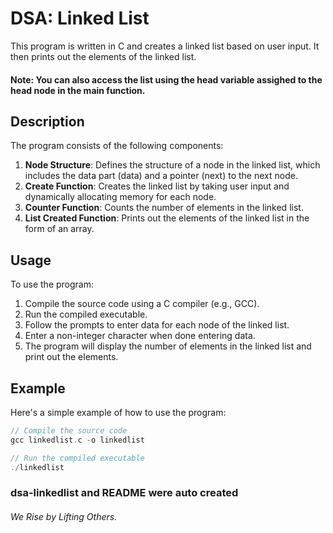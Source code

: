 # DSA: Linked List

This program is written in C and creates a linked list based on user input. It then prints out the elements of the linked list.

#### Note: You can also access the list using the head variable assighed to the head node in the main function.

## Description

The program consists of the following components:

1. **Node Structure**: Defines the structure of a node in the linked list, which includes the data part (data) and a pointer (next) to the next node.
2. **Create Function**: Creates the linked list by taking user input and dynamically allocating memory for each node.
3. **Counter Function**: Counts the number of elements in the linked list.
4. **List Created Function**: Prints out the elements of the linked list in the form of an array.

## Usage

To use the program:

1. Compile the source code using a C compiler (e.g., GCC).
2. Run the compiled executable.
3. Follow the prompts to enter data for each node of the linked list.
4. Enter a non-integer character when done entering data.
5. The program will display the number of elements in the linked list and print out the elements.

## Example

Here's a simple example of how to use the program:

```c
// Compile the source code
gcc linkedlist.c -o linkedlist

// Run the compiled executable
./linkedlist
```


### dsa-linkedlist and README were auto created




###### *We Rise by Lifting Others.*
